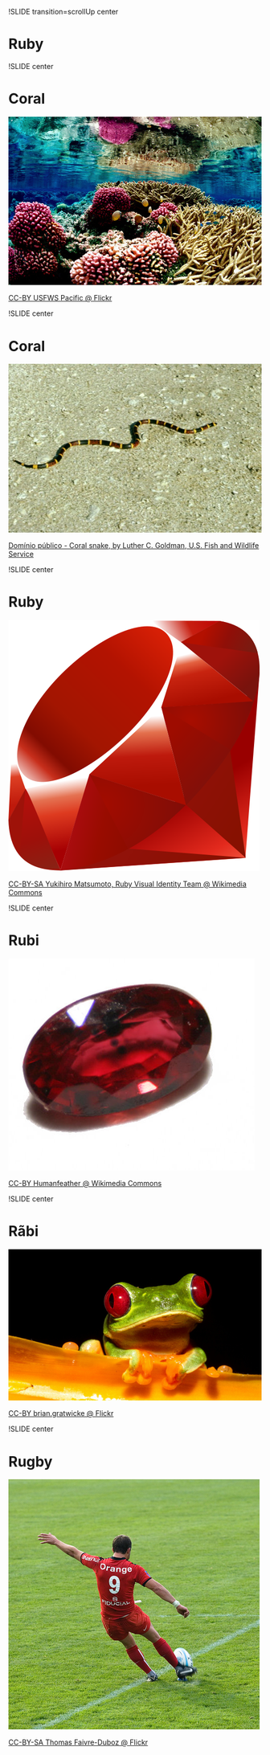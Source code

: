 !SLIDE transition=scrollUp center

# Ruby

!SLIDE center

# Coral

[![Coral](coral.jpg "Coral")](https://secure.flickr.com/photos/usfwspacific/5565696408/)

<a class='cc' href='https://secure.flickr.com/photos/usfwspacific/5565696408/'>
  CC-BY USFWS Pacific @ Flickr
</a>

!SLIDE center

# Coral

[![Coral](coral_snake.jpg "Coral")](http://www.public-domain-image.com/fauna-animals-public-domain-images-pictures/reptiles-and-amphibians-public-domain-images-pictures/snakes-pictures/coral-snake.jpg.html)

<a class='cc' href='http://www.public-domain-image.com/fauna-animals-public-domain-images-pictures/reptiles-and-amphibians-public-domain-images-pictures/snakes-pictures/coral-snake.jpg.html'>
  Domínio público - Coral snake, by Luther C. Goldman, U.S. Fish and Wildlife Service
</a>

!SLIDE center

# Ruby

[![Ruby](ruby_logo.png "Ruby")](https://en.wikipedia.org/wiki/File:Ruby\_logo.svg)

<a class='cc' href='https://en.wikipedia.org/wiki/File:Ruby_logo.svg'>
  CC-BY-SA Yukihiro Matsumoto, Ruby Visual Identity Team @ Wikimedia Commons
</a>

!SLIDE center

# Rubi

[![Rubi](ruby_gem.jpg "Rubi")](https://en.wikipedia.org/wiki/File:Ruby\_gem.JPG)

<a class='cc' href='https://en.wikipedia.org/wiki/File:Ruby_gem.JPG'>
  CC-BY Humanfeather @ Wikimedia Commons
</a>

!SLIDE center

# Rãbi

[![Rã](frog.jpg "Rã")](https://secure.flickr.com/photos/briangratwicke/5414346209/)

<a class='cc' href='https://secure.flickr.com/photos/briangratwicke/5414346209/'>
  CC-BY brian.gratwicke @ Flickr
</a>

!SLIDE center

# Rugby

[![Rugby](rugby.jpg "Rugby")](https://secure.flickr.com/photos/tfa/4074323479/)

<a class='cc' href='https://secure.flickr.com/photos/tfa/4074323479/'>
  CC-BY-SA Thomas Faivre-Duboz @ Flickr
</a>
